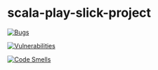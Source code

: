 # scala-play-slick-project
[![Bugs](https://sonarcloud.io/api/project_badges/measure?project=patdem_scala-play-slick-project&metric=bugs)](https://sonarcloud.io/dashboard?id=patdem_scala-play-slick-project)

[![Vulnerabilities](https://sonarcloud.io/api/project_badges/measure?project=patdem_scala-play-slick-project&metric=vulnerabilities)](https://sonarcloud.io/dashboard?id=patdem_scala-play-slick-project)

[![Code Smells](https://sonarcloud.io/api/project_badges/measure?project=patdem_scala-play-slick-project&metric=code_smells)](https://sonarcloud.io/dashboard?id=patdem_scala-play-slick-project)
